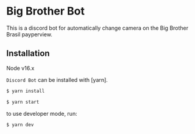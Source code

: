 # Big Brother Bot

This is a discord bot for automatically change camera on the Big Brother Brasil payperview.

## Installation

Node v16.x

`Discord Bot` can be installed with [yarn].

```bash
$ yarn install
```

```bash
$ yarn start
```

to use developer mode, run:
```bash
$ yarn dev
```

